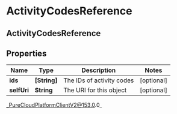# ActivityCodesReference

## ActivityCodesReference

## Properties

|Name | Type | Description | Notes|
|------------ | ------------- | ------------- | -------------|
| **ids** | **[String]** | The IDs of activity codes | [optional] |
| **selfUri** | **String** | The URI for this object | [optional] |



_PureCloudPlatformClientV2@153.0.0_
